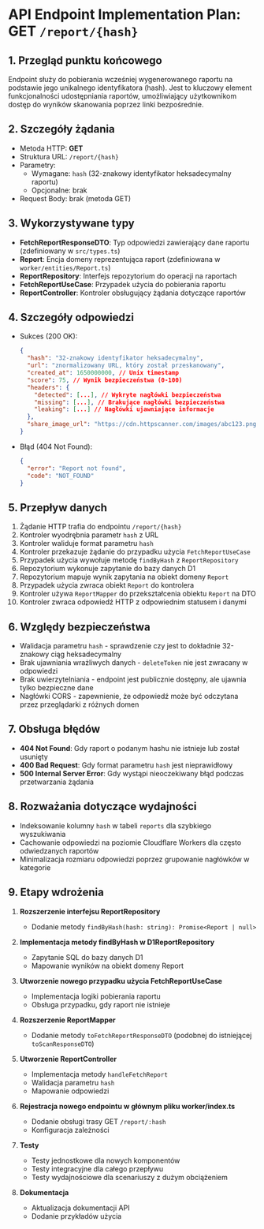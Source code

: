# API Endpoint Implementation Plan: GET `/report/{hash}`

## 1. Przegląd punktu końcowego
Endpoint służy do pobierania wcześniej wygenerowanego raportu na podstawie jego unikalnego identyfikatora (hash). Jest to kluczowy element funkcjonalności udostępniania raportów, umożliwiający użytkownikom dostęp do wyników skanowania poprzez linki bezpośrednie.

## 2. Szczegóły żądania
- Metoda HTTP: **GET**
- Struktura URL: `/report/{hash}`
- Parametry:
  - Wymagane: `hash` (32-znakowy identyfikator heksadecymalny raportu)
  - Opcjonalne: brak
- Request Body: brak (metoda GET)

## 3. Wykorzystywane typy
- **FetchReportResponseDTO**: Typ odpowiedzi zawierający dane raportu (zdefiniowany w `src/types.ts`)
- **Report**: Encja domeny reprezentująca raport (zdefiniowana w `worker/entities/Report.ts`)
- **ReportRepository**: Interfejs repozytorium do operacji na raportach
- **FetchReportUseCase**: Przypadek użycia do pobierania raportu
- **ReportController**: Kontroler obsługujący żądania dotyczące raportów

## 4. Szczegóły odpowiedzi
- Sukces (200 OK):
  ```json
  {
    "hash": "32-znakowy identyfikator heksadecymalny",
    "url": "znormalizowany URL, który został przeskanowany",
    "created_at": 1650000000, // Unix timestamp
    "score": 75, // Wynik bezpieczeństwa (0-100)
    "headers": {
      "detected": [...], // Wykryte nagłówki bezpieczeństwa
      "missing": [...], // Brakujące nagłówki bezpieczeństwa
      "leaking": [...] // Nagłówki ujawniające informacje
    },
    "share_image_url": "https://cdn.httpscanner.com/images/abc123.png" // lub null
  }
  ```
- Błąd (404 Not Found):
  ```json
  {
    "error": "Report not found",
    "code": "NOT_FOUND"
  }
  ```

## 5. Przepływ danych
1. Żądanie HTTP trafia do endpointu `/report/{hash}`
2. Kontroler wyodrębnia parametr `hash` z URL
3. Kontroler waliduje format parametru `hash`
4. Kontroler przekazuje żądanie do przypadku użycia `FetchReportUseCase`
5. Przypadek użycia wywołuje metodę `findByHash` z `ReportRepository`
6. Repozytorium wykonuje zapytanie do bazy danych D1
7. Repozytorium mapuje wynik zapytania na obiekt domeny `Report`
8. Przypadek użycia zwraca obiekt `Report` do kontrolera
9. Kontroler używa `ReportMapper` do przekształcenia obiektu `Report` na DTO
10. Kontroler zwraca odpowiedź HTTP z odpowiednim statusem i danymi

## 6. Względy bezpieczeństwa
- Walidacja parametru `hash` - sprawdzenie czy jest to dokładnie 32-znakowy ciąg heksadecymalny
- Brak ujawniania wrażliwych danych - `deleteToken` nie jest zwracany w odpowiedzi
- Brak uwierzytelniania - endpoint jest publicznie dostępny, ale ujawnia tylko bezpieczne dane
- Nagłówki CORS - zapewnienie, że odpowiedź może być odczytana przez przeglądarki z różnych domen

## 7. Obsługa błędów
- **404 Not Found**: Gdy raport o podanym hashu nie istnieje lub został usunięty
- **400 Bad Request**: Gdy format parametru `hash` jest nieprawidłowy
- **500 Internal Server Error**: Gdy wystąpi nieoczekiwany błąd podczas przetwarzania żądania

## 8. Rozważania dotyczące wydajności
- Indeksowanie kolumny `hash` w tabeli `reports` dla szybkiego wyszukiwania
- Cachowanie odpowiedzi na poziomie Cloudflare Workers dla często odwiedzanych raportów
- Minimalizacja rozmiaru odpowiedzi poprzez grupowanie nagłówków w kategorie

## 9. Etapy wdrożenia

1. **Rozszerzenie interfejsu ReportRepository**
   - Dodanie metody `findByHash(hash: string): Promise<Report | null>`

2. **Implementacja metody findByHash w D1ReportRepository**
   - Zapytanie SQL do bazy danych D1
   - Mapowanie wyników na obiekt domeny Report

3. **Utworzenie nowego przypadku użycia FetchReportUseCase**
   - Implementacja logiki pobierania raportu
   - Obsługa przypadku, gdy raport nie istnieje

4. **Rozszerzenie ReportMapper**
   - Dodanie metody `toFetchReportResponseDTO` (podobnej do istniejącej `toScanResponseDTO`)

5. **Utworzenie ReportController**
   - Implementacja metody `handleFetchReport`
   - Walidacja parametru `hash`
   - Mapowanie odpowiedzi

6. **Rejestracja nowego endpointu w głównym pliku worker/index.ts**
   - Dodanie obsługi trasy GET `/report/:hash`
   - Konfiguracja zależności

7. **Testy**
   - Testy jednostkowe dla nowych komponentów
   - Testy integracyjne dla całego przepływu
   - Testy wydajnościowe dla scenariuszy z dużym obciążeniem

8. **Dokumentacja**
   - Aktualizacja dokumentacji API
   - Dodanie przykładów użycia
